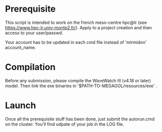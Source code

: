 Prerequisite
============
This script is intended to work on the french meso-centre hpc@lr (see https://www.hpc-lr.univ-montp2.fr/).
Apply to a project creation and then access to your user/passwd.

Your account has to be updated in each cmd file instead of 'mirmidon' account_name.

Compilation
===========
Before any submission, please compile the WaveWatch III (v4.18 or later) model. Then link the exe binaries in '$PATH-TO-MEGAGOL/resources/exe' .

Launch
======
Once all the prerequisite stuff has been done, just submit the autorun.cmd on the cluster. You'll find udpate of your job in the LOG file.

